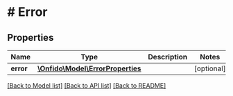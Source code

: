 # # Error

## Properties

Name | Type | Description | Notes
------------ | ------------- | ------------- | -------------
**error** | [**\Onfido\Model\ErrorProperties**](ErrorProperties.md) |  | [optional] 

[[Back to Model list]](../../README.md#documentation-for-models) [[Back to API list]](../../README.md#documentation-for-api-endpoints) [[Back to README]](../../README.md)



